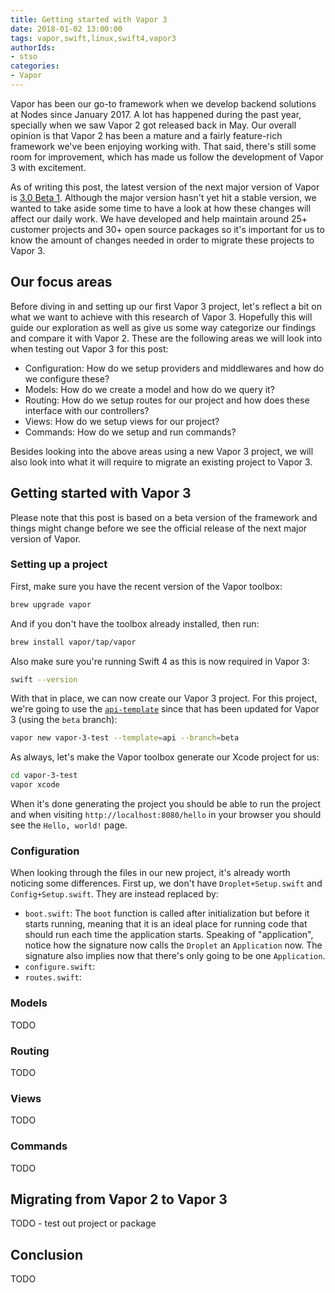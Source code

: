 ```yaml
---
title: Getting started with Vapor 3
date: 2018-01-02 13:00:00
tags: vapor,swift,linux,swift4,vapor3
authorIds:
- stso
categories:
- Vapor
---
```


Vapor has been our go-to framework when we develop backend solutions at Nodes since January 2017. A lot has happened during the past year, specially when we saw Vapor 2 got released back in May. Our overall opinion is that Vapor 2 has been a mature and a fairly feature-rich framework we've been enjoying working with. That said, there's still some room for improvement, which has made us follow the development of Vapor 3 with excitement.



As of writing this post, the latest version of the next major version of Vapor is [3.0 Beta 1](https://github.com/vapor/vapor/releases/tag/3.0.0-beta.1). Although the major version hasn't yet hit a stable version, we wanted to take aside some time to have a look at how these changes will affect our daily work. We have developed and help maintain around 25+ customer projects and 30+ open source packages so it's important for us to know the amount of changes needed in order to migrate these projects to Vapor 3.

## Our focus areas

Before diving in and setting up our first Vapor 3 project, let's reflect a bit on what we want to achieve with this research of Vapor 3. Hopefully this will guide our exploration as well as give us some way categorize our findings and compare it with Vapor 2. These are the following areas we will look into when testing out Vapor 3 for this post:

- Configuration: How do we setup providers and middlewares and how do we configure these?
- Models: How do we create a model and how do we query it?
- Routing: How do we setup routes for our project and how does these interface with our controllers?
- Views: How do we setup views for our project?
- Commands: How do we setup and run commands?

Besides looking into the above areas using a new Vapor 3 project, we will also look into what it will require to migrate an existing project to Vapor 3.

## Getting started with Vapor 3

Please note that this post is based on a beta version of the framework and things might change before we see the official release of the next major version of Vapor.

### Setting up a project

First, make sure you have the recent version of the Vapor toolbox:

```bash
brew upgrade vapor
```

And if you don't have the toolbox already installed, then run:

```bash
brew install vapor/tap/vapor
```

Also make sure you're running Swift 4 as this is now required in Vapor 3:

```bash
swift --version
```

With that in place, we can now create our Vapor 3 project. For this project, we're going to use the [`api-template`](https://github.com/vapor/api-template/tree/beta) since that has been updated for Vapor 3 (using the `beta` branch):

```bash
vapor new vapor-3-test --template=api --branch=beta
```

As always, let's make the Vapor toolbox generate our Xcode project for us:

```bash
cd vapor-3-test
vapor xcode
```

When it's done generating the project you should be able to run the project and when visiting `http://localhost:8080/hello` in your browser you should see the `Hello, world!` page.

### Configuration

When looking through the files in our new project, it's already worth noticing some differences. First up, we don't have `Droplet+Setup.swift` and `Config+Setup.swift`. They are instead replaced by:

- `boot.swift`: The `boot` function is called after initialization but before it starts running, meaning that it is an ideal place for running code that should run each time the application starts. Speaking of "application", notice how the signature now calls the `Droplet` an `Application` now. The signature also implies now that there's only going to be one `Application`. 
- `configure.swift`: 
- `routes.swift`:

### Models

TODO

### Routing

TODO

### Views

TODO

### Commands

TODO

## Migrating from Vapor 2 to Vapor 3

TODO - test out project or package

## Conclusion

TODO